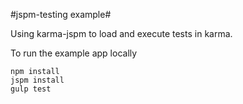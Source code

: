 #jspm-testing example#

Using karma-jspm to load and execute tests in karma.

To run the example app locally

    npm install
    jspm install
    gulp test
